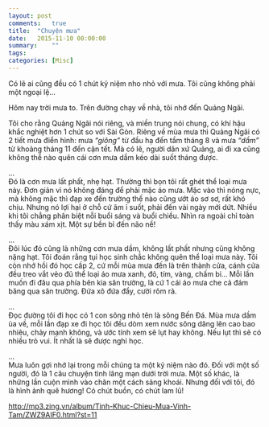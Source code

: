 ```yaml
---
layout: post
comments:   true
title:  "Chuyện mưa"
date:   2015-11-10 00:00:00
summary:    ""
tags:	
categories: [Misc]
---
```


Có lẽ ai cũng đều có 1 chút kỷ niệm nho nhỏ với mưa. Tôi cũng không phải một ngoại lệ...

Hôm nay trời mưa to. Trên đường chạy về nhà, tôi nhớ đến Quảng Ngãi.

Tôi cho rằng Quảng Ngãi nói riêng, và miền trung nói chung, có khí hậu khắc nghiệt hơn 1 chút so với Sài Gòn. Riêng về mùa mưa thì Quảng Ngãi có 2 tiết mưa điển hình: mưa *“giông”* từ đầu hạ đến tầm tháng 8 và mưa *“dầm”* từ khoảng tháng 11 đến cận tết. Mà có lẽ, người dân xứ Quảng, ai đi xa cũng không thể nào quên cái cơn mưa dầm kéo dài suốt tháng được.

...<br>
Đó là cơn mưa lất phất, nhẹ hạt. Thường thì bọn tôi rất ghét thể loại mưa này. Đơn giản vì nó không đáng để phải mặc áo mưa. Mặc vào thì nóng nực, mà không mặc thì đạp xe đến trường thế nào cũng ướt áo sơ sơ, rất khó chịu. Nhưng nó lợi hại ở chỗ cứ âm ỉ suốt, phải đến vài ngày mới dứt. Nhiều khi tôi chẳng phân biệt nỗi buổi sáng và buổi chiều. Nhìn ra ngoài chỉ toàn thấy màu xám xịt. Một sự bền bỉ đến não nề!

...<br>
Đôi lúc đó cũng là những cơn mưa dầm, không lất phất nhưng cũng không nặng hạt. Tôi đoán rằng tụi học sinh chắc không quên thể loại mưa này. Tôi còn nhớ hồi đó học cấp 2, cứ mỗi mùa mưa đến là trên thành cửa, cánh cửa đều treo vắt vẻo đủ thể loại áo mưa xanh, đỏ, tím, vàng, chấm bi... Mỗi lần muốn đi đâu qua phía bên kia sân trường, là cứ 1 cái áo mưa che cả đám băng qua sân trường. Đứa xô đứa đẩy, cười rôm rả.

...<br>
Đọc đường tôi đi học có 1 con sông nhỏ tên là sông Bến Đá. Mùa mưa dầm ùa về, mỗi lần đạp xe đi học tôi đều dòm xem nước sông dâng lên cao bao nhiêu, chảy mạnh không, và ước tính xem sẽ lụt hay không. Nếu lụt thì sẽ có nhiều trò vui. Ít nhất là sẽ được nghỉ học.

...<br>
Mưa luôn gợi nhớ lại trong mỗi chúng ta một kỷ niệm nào đó. Đối với một số người, đó là 1 câu chuyện tình lãng mạn dưới trời mưa. Một số khác, là những lần cuộn mình vào chăn một cách sảng khoái. Nhưng đối với tôi, đó là hình ảnh quê hương! Có chút buồn, có chút lam lũ!

http://mp3.zing.vn/album/Tinh-Khuc-Chieu-Mua-Vinh-Tam/ZWZ9AIF0.html?st=11
